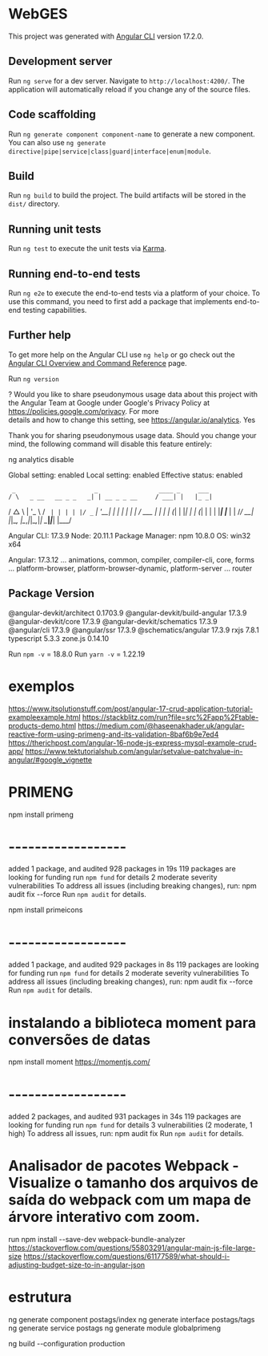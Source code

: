 # WebGES

This project was generated with [Angular CLI](https://github.com/angular/angular-cli) version 17.2.0.

## Development server
Run `ng serve` for a dev server. Navigate to `http://localhost:4200/`. The application will automatically reload if you change any of the source files.
## Code scaffolding
Run `ng generate component component-name` to generate a new component. You can also use `ng generate directive|pipe|service|class|guard|interface|enum|module`.
## Build
Run `ng build` to build the project. The build artifacts will be stored in the `dist/` directory.
## Running unit tests
Run `ng test` to execute the unit tests via [Karma](https://karma-runner.github.io).
## Running end-to-end tests
Run `ng e2e` to execute the end-to-end tests via a platform of your choice. To use this command, you need to first add a package that implements end-to-end testing capabilities.
## Further help
To get more help on the Angular CLI use `ng help` or go check out the [Angular CLI Overview and Command Reference](https://angular.io/cli) page.



Run `ng version`

? Would you like to share pseudonymous usage data about this project with the Angular Team
at Google under Google's Privacy Policy at https://policies.google.com/privacy. For more  
details and how to change this setting, see https://angular.io/analytics. Yes

Thank you for sharing pseudonymous usage data. Should you change your mind, the following 
command will disable this feature entirely:

ng analytics disable

Global setting: enabled
Local setting: enabled
Effective status: enabled

     _                      _                 ____ _     ___
    / \   _ __   __ _ _   _| | __ _ _ __     / ___| |   |_ _|
   / △ \ | '_ \ / _` | | | | |/ _` | '__|   | |   | |    | |
  / ___ \| | | | (_| | |_| | | (_| | |      | |___| |___ | |
 /_/   \_\_| |_|\__, |\__,_|_|\__,_|_|       \____|_____|___|
                |___/
    

Angular CLI: 17.3.9
Node: 20.11.1
Package Manager: npm 10.8.0
OS: win32 x64

Angular: 17.3.12
... animations, common, compiler, compiler-cli, core, forms
... platform-browser, platform-browser-dynamic, platform-server
... router

Package                         Version
---------------------------------------------------------
@angular-devkit/architect       0.1703.9
@angular-devkit/build-angular   17.3.9
@angular-devkit/core            17.3.9
@angular-devkit/schematics      17.3.9
@angular/cli                    17.3.9
@angular/ssr                    17.3.9
@schematics/angular             17.3.9
rxjs                            7.8.1
typescript                      5.3.3
zone.js                         0.14.10

Run `npm -v` = 18.8.0
Run `yarn -v` = 1.22.19 



# exemplos
https://www.itsolutionstuff.com/post/angular-17-crud-application-tutorial-exampleexample.html
https://stackblitz.com/run?file=src%2Fapp%2Ftable-products-demo.html
https://medium.com/@haseenakhader.uk/angular-reactive-form-using-primeng-and-its-validation-8baf6b9e7ed4
https://therichpost.com/angular-16-node-js-express-mysql-example-crud-app/
https://www.tektutorialshub.com/angular/setvalue-patchvalue-in-angular/#google_vignette


# PRIMENG 
npm install primeng
# ------------------
added 1 package, and audited 928 packages in 19s
119 packages are looking for funding
  run `npm fund` for details
2 moderate severity vulnerabilities
To address all issues (including breaking changes), run:
  npm audit fix --force
Run `npm audit` for details.

npm install primeicons
# ------------------
added 1 package, and audited 929 packages in 8s
119 packages are looking for funding
  run `npm fund` for details
2 moderate severity vulnerabilities
To address all issues (including breaking changes), run:
  npm audit fix --force
Run `npm audit` for details.

# instalando a biblioteca moment para conversões de datas 
npm install moment
https://momentjs.com/
# ------------------
added 2 packages, and audited 931 packages in 34s
119 packages are looking for funding
  run `npm fund` for details
3 vulnerabilities (2 moderate, 1 high)
To address all issues, run:
  npm audit fix
Run `npm audit` for details.


# Analisador de pacotes Webpack - Visualize o tamanho dos arquivos de saída do webpack com um mapa de árvore interativo com zoom.
run npm install --save-dev webpack-bundle-analyzer
https://stackoverflow.com/questions/55803291/angular-main-js-file-large-size
https://stackoverflow.com/questions/61177589/what-should-i-adjusting-budget-size-to-in-angular-json

# estrutura
ng generate component postags/index
ng generate interface postags/tags
ng generate service postags
ng generate module globalprimeng


ng build --configuration production 
